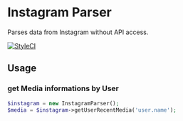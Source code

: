 # Instagram Parser

Parses data from Instagram without API access.

[![StyleCI](https://styleci.io/repos/79472945/shield)](https://styleci.io/repos/79472945)

## Usage

### get Media informations by User

```php
$instagram = new InstagramParser();
$media = $instagram->getUserRecentMedia('user.name');
```
